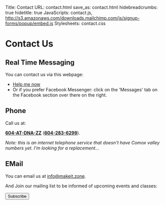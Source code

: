 Title: Contact
URL: contact.html
save_as: contact.html
hidebreadcrumbs: true
hidetitle: true
JavaScripts: contact.js, http://s3.amazonaws.com/downloads.mailchimp.com/js/signup-forms/popup/embed.js
Stylesheets: contact.css

# Contact Us
<div class="row">
<div class="col-lg-4 col-md-4 col-sm-4">
<div class="panel panel-default">
<div class="panel-body">
<div class="pop"><h2><i class="fa fa-comments fa-5x"></i></h2></div>
<h2>Real Time Messaging</H2>
You can contact us via this webpage:
<ul class="list-group" id="links">
    <li class="list-group-item">
    	<a href="#" onclick="Smooch.open();"><i class="fa fa-comment fa-lg"></i> Help me now</a>
    </li>
    <li class="list-group-item"><i class="fa fa-comment fa-lg"></i>
    	Or if you prefer Facebook Messenger: click on the 'Messages' tab on the Facebook section over there on the right.
    </li>
</ul>
</div>
</div>
</div>
<div class="col-lg-4 col-md-4 col-sm-4">
<div class="panel panel-default">
<div class="panel-body">
<div class="pop"><h2><i class="fa fa-phone fa-5x"></i></h2></div>
<h2>Phone</H2>
<p>Call us at:</p>
<p><a href="tel:+016042836299"><strong>604-AT-DNA-ZZ</strong></a> (<a href="tel:+016042836299"><strong>604-283-6299</strong></a>).</p>
<p><i>Note: this is an internet telephone service that doesn't have Comox valley numbers yet. I'm looking for a replacement...</i></p> 
</div>
</div>
</div>
<div class="col-lg-4 col-md-4 col-sm-4">
<div class="panel panel-default">
<div class="panel-body">
<div class="pop"><h2><i class="fa fa-envelope fa-5x"></i></h2></div>
<h2>EMail</h2>
<p>You can email us at <a href="mailto:info@makeit.zone">info@makeit.zone</a>.</p>
<p>And Join our mailing list to be informed of upcoming events and classes:</p>
<p><button type="button" class="btn btn-primary pull-right mailchimp">Subscribe</button></p>
</div>
</div>
</div>
</div>